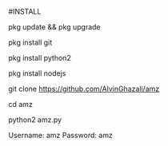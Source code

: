 #INSTALL

pkg update && pkg upgrade

pkg install git

pkg install python2

pkg install nodejs

git clone https://github.com/AlvinGhazali/amz

cd amz

python2 amz.py

Username: amz
Password: amz
